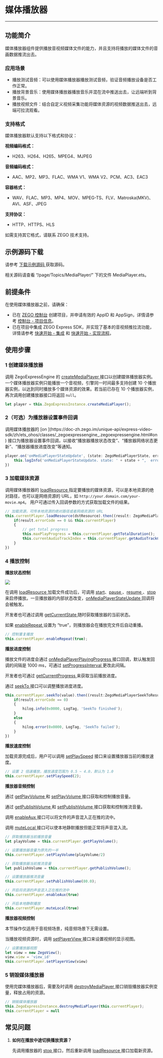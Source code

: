 # 媒体播放器

- - -


## 功能简介

媒体播放器组件提供播放音视频媒体文件的能力，并且支持将播放的媒体文件的音画数据推流出去。

### 应用场景

- 播放测试音频：可以使用媒体播放器播放测试音频，验证音频播放设备是否工作正常。
- 播放背景音乐：使用媒体播放器播放音乐并混在流中推送出去，让远端听到背景音乐。
- 播放视频文件：结合自定义视频采集功能将媒体资源的视频数据推送出去，远端可拉流观看。

### 支持格式

媒体播放器默认支持以下格式和协议：

**视频编码格式：**
- H263、H264、H265、MPEG4、MJPEG

**音频编码格式：**
- AAC、MP2、MP3、FLAC、WMA V1、WMA V2、PCM、AC3、EAC3

**容器格式：**
- WAV、FLAC、MP3、MP4、MOV、MPEG-TS、FLV、Matroska(MKV)、AVI、ASF、JPEG

**支持协议：**
- HTTP、HTTPS、HLS

<Note title="说明">

如需支持其它格式，请联系 ZEGO 技术支持。
</Note>
<Content />

## 示例源码下载

请参考 [下载示例源码 ](https://doc-zh.zego.im/article/19408) 获取源码。

相关源码请查看 “/page/Topics/MediaPlayer/” 下的文件 MediaPlayer.ets。

## 前提条件

在使用媒体播放器之前，请确保：

- 已在 [ZEGO 控制台](https://console.zego.im) 创建项目，并申请有效的 AppID 和 AppSign，详情请参考 [控制台 - 项目信息](/console/project-info)。
- 已在项目中集成 ZEGO Express SDK，并实现了基本的音视频推拉流功能，详情请参考 [快速开始 - 集成](https://doc-zh.zego.im/article/19409) 和 [快速开始 - 实现流程](https://doc-zh.zego.im/article/19410)。


## 使用步骤

### 1 创建媒体播放器

调用 ZegoExpressEngine 的 [createMediaPlayer ](https://doc-zh.zego.im/unique-api/express-video-sdk/zh/ets_ohos/classes/_zegoexpressengine_.zegoexpressengine.html#createmediaplayer) 接口以创建媒体播放器实例。一个媒体播放器实例只能播放一个音视频，引擎同一时间最多支持创建 10 个播放器实例，以达到同时播放多个媒体资源的效果。若当前已存在 10 个播放器实例，再次调用创建播放器接口将返回 `null`。

```ts
let player = this.ZegoExpressInstance.createMediaPlayer();
```

### 2（可选）为播放器设置事件回调

<Accordion title="播放器事件回调设置" defaultOpen="false">
调用媒体播放器的 [on ](https://doc-zh.zego.im/unique-api/express-video-sdk/zh/ets_ohos/classes/_zegoexpressengine_.zegoexpressengine.html#on) 接口为播放器设置事件回调，以接收“播放器播放状态改变”、“播放器网络状态更新”、“播放器播放进度改变”等通知。

```ts
player.on('onMediaPlayerStateUpdate', (state: ZegoMediaPlayerState, errorCode: number) =>{
    this.logInfo('onMediaPlayerStateUpdate. state: ' + state + ",  errorCode: " + errorCode);
})
```
</Accordion>

### 3 加载媒体资源

调用媒体播放器的 [loadResource ](https://doc-zh.zego.im/unique-api/express-video-sdk/zh/ets_ohos/classes/_zegoexpressdefines_.zegomediaplayer.html#loadresource) 指定要播放的媒体资源，可以是本地资源的绝对路径，也可以是网络资源的 URL，如 `http://your.domain.com/your-movie.mp4`。 用户可通过传入回调参数的方式获取加载文件的结果。

```ts
// 加载资源，可传本地资源的绝对路径或者网络资源的 URL
this.currentPlayer.loadResource(dstResource).then((result: ZegoMediaPlayerLoadResourceResult) => {
    if(result.errorCode == 0 && this.currentPlayer)
    {
        // get total progress
        this.maxPlayProgress = this.currentPlayer.getTotalDuration();
        this.currentAudioTrackIndex = this.currentPlayer.getAudioTrackCount();
    }
})
```

### 4 播放控制

**播放状态控制**

<Frame width="512" height="auto" caption=""><img src="https://doc-media.zego.im/sdk-doc/Pics/Common/ZegoExpressEngine/mediaplayer_state_iOS.jpg" /></Frame>

在调用 [loadResource ](https://doc-zh.zego.im/unique-api/express-video-sdk/zh/ets_ohos/classes/_zegoexpressdefines_.zegomediaplayer.html#loadresource) 加载文件成功后，可调用 [start](https://doc-zh.zego.im/unique-api/express-video-sdk/zh/ets_ohos/classes/_zegoexpressdefines_.zegomediaplayer.html#start)、[pause ](https://doc-zh.zego.im/unique-api/express-video-sdk/zh/ets_ohos/classes/_zegoexpressdefines_.zegomediaplayer.html#pause)、[resume ](https://doc-zh.zego.im/unique-api/express-video-sdk/zh/ets_ohos/classes/_zegoexpressdefines_.zegomediaplayer.html#resume)、[stop ](https://doc-zh.zego.im/unique-api/express-video-sdk/zh/ets_ohos/classes/_zegoexpressdefines_.zegomediaplayer.html#stop) 来启停播放。一旦播放器的内部状态改变，[onMediaPlayerStateUpdate ](https://doc-zh.zego.im/unique-api/express-video-sdk/zh/ets_ohos/interfaces/_zegoexpresseventhandler_.zegomediaplayerlistener.html#onmediaplayerstateupdate) 回调将会被触发。

开发者也可通过调用 [getCurrentState ](https://doc-zh.zego.im/unique-api/express-video-sdk/zh/ets_ohos/classes/_zegoexpressdefines_.zegomediaplayer.html#getcurrentstate) 随时获取播放器的当前状态。

如果 [enableRepeat ](https://doc-zh.zego.im/unique-api/express-video-sdk/zh/ets_ohos/classes/_zegoexpressdefines_.zegomediaplayer.html#enablerepeat) 设置为 “true”，则播放器会在播放完文件后自动重播。

```ts
// 控制重复播放
this.currentPlayer.enableRepeat(true);
```

**播放进度控制**

播放文件的进度会通过 [onMediaPlayerPlayingProgress ](https://doc-zh.zego.im/unique-api/express-video-sdk/zh/ets_ohos/interfaces/_zegoexpresseventhandler_.zegomediaplayerlistener.html#onmediaplayerplayingprogress) 接口回调，默认触发回调的间隔是 1000 ms，可通过 [setProgressInterval ](https://doc-zh.zego.im/unique-api/express-video-sdk/zh/ets_ohos/classes/_zegoexpressdefines_.zegomediaplayer.html#setprogressinterval) 更改此间隔。

开发者也可通过 [getCurrentProgress ](https://doc-zh.zego.im/unique-api/express-video-sdk/zh/ets_ohos/classes/_zegoexpressdefines_.zegomediaplayer.html#getcurrentprogress) 来获取当前播放进度。

通过 [seekTo ](https://doc-zh.zego.im/unique-api/express-video-sdk/zh/ets_ohos/classes/_zegoexpressdefines_.zegomediaplayer.html#seekto) 接口可以调整播放进度进度。

```ts
this.currentPlayer.seekTo(value).then((result:ZegoMediaPlayerSeekToResult) =>{
    if(result.errorCode == 0)
    {
        hilog.info(0x0000, LogTag, 'SeekTo finished');
    }
    else
    {
        hilog.error(0x0000, LogTag, 'SeekTo failed');
    }
})
```

**播放速度控制**

加载资源完成后，用户可以调用 [setPlaySpeed](https://doc-zh.zego.im/unique-api/express-video-sdk/zh/ets_ohos/classes/_zegoexpressdefines_.zegomediaplayer.html#setplayspeed) 接口来设置播放器当前的播放速度。

```ts
// 设置 2 倍速播放，播放速度范围为 0.5 ~ 4.0，默认为 1.0
this.currentPlayer.setPlaySpeed(2);
```

**播放器音频控制**

通过 [getPlayVolume ](https://doc-zh.zego.im/unique-api/express-video-sdk/zh/ets_ohos/classes/_zegoexpressdefines_.zegomediaplayer.html#getplayvolume) 和 [setPlayVolume ](https://doc-zh.zego.im/unique-api/express-video-sdk/zh/ets_ohos/classes/_zegoexpressdefines_.zegomediaplayer.html#setplayvolume) 接口获取和控制播放音量。

通过 [getPublishVolume ](https://doc-zh.zego.im/unique-api/express-video-sdk/zh/ets_ohos/classes/_zegoexpressdefines_.zegomediaplayer.html#getpublishvolume) 和 [setPublishVolume ](https://doc-zh.zego.im/unique-api/express-video-sdk/zh/ets_ohos/classes/_zegoexpressdefines_.zegomediaplayer.html#setpublishvolume) 接口获取和控制推流音量。

调用 [enableAux ](https://doc-zh.zego.im/unique-api/express-video-sdk/zh/ets_ohos/classes/_zegoexpressdefines_.zegomediaplayer.html#enableaux) 接口可以将文件的声音混入正在推的流中。

调用 [muteLocal ](https://doc-zh.zego.im/unique-api/express-video-sdk/zh/ets_ohos/classes/_zegoexpressdefines_.zegomediaplayer.html#mutelocal) 接口可以使本地静默播放但能正常将声音混入流。

```ts
// 获取播放器当前播放音量
let playVolume = this.currentPlayer.getPlayVolume();

// 设置播放器音量为原先的一半
this.currentPlayer.setPlayVolume(playVolume/2)

// 获取播放器当前推流音量
let publishVolume = this.currentPlayer.getPublishVolume();

// 设置播放器推流音量
this.currentPlayer.setPublishVolume(80.0);

// 开启将资源的声音混入正在推的流中
this.currentPlayer.enableAux(true)

// 开启本地静默播放
this.currentPlayer.muteLocal(true)
```

**播放器视频控制**

<Note title="说明">
本节操作仅适用于音视频场景，纯音频场景下无需设置。
</Note>

当播放视频资源时，调用 [setPlayerView ](https://doc-zh.zego.im/unique-api/express-video-sdk/zh/ets_ohos/classes/_zegoexpressdefines_.zegomediaplayer.html#setplayerview) 接口来设置视频的显示视图。

```ts
// 设置播放器视图
let view = new ZegoView();
view.view = 'view_id'
this.currentPlayer.setPlayerView(view)
```

### 5 销毁媒体播放器

使用完媒体播放器后，需要及时调用 [destroyMediaPlayer ](https://doc-zh.zego.im/unique-api/express-video-sdk/zh/ets_ohos/classes/_zegoexpressengine_.zegoexpressengine.html#destroymediaplayer) 接口销毁播放器实例变量，释放占用的资源。

```ts
// 销毁媒体播放器
this.ZegoExpressInstance.destroyMediaPlayer(this.currentPlayer);
this.currentPlayer = null
```

## 常见问题

1. **如何在播放中途切换播放资源？**

    先调用播放器的 [stop ](https://doc-zh.zego.im/unique-api/express-video-sdk/zh/ets_ohos/classes/_zegoexpressdefines_.zegomediaplayer.html#stop) 接口，然后重新调用 [loadResource ](https://doc-zh.zego.im/unique-api/express-video-sdk/zh/ets_ohos/classes/_zegoexpressdefines_.zegomediaplayer.html#loadresource) 接口加载新资源。
